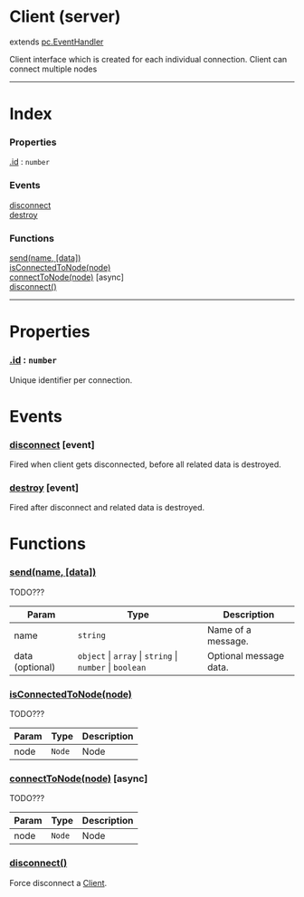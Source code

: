 # Client (server)
extends [pc.EventHandler]

Client interface which is created for each individual connection. Client can connect multiple nodes

---

# Index

### Properties

<a href='#property_id'>.id</a> : `number`  

### Events

<a href='#event_disconnect'>disconnect</a>  
<a href='#event_destroy'>destroy</a>  

### Functions

<a href='#function_send'>send(name, [data])</a>  
<a href='#function_isConnectedToNode'>isConnectedToNode(node)</a>  
<a href='#function_connectToNode'>connectToNode(node)</a> [async]  
<a href='#function_disconnect'>disconnect()</a>  


---


# Properties

<a name='property_id'></a>
### <a href='#property_id'>.id</a> : `number`  
Unique identifier per connection.



# Events

<a name='event_disconnect'></a>
### <a href='#event_disconnect'>disconnect</a> [event]  
Fired when client gets disconnected, before all related data is destroyed.



<a name='event_destroy'></a>
### <a href='#event_destroy'>destroy</a> [event]  
Fired after disconnect and related data is destroyed.



# Functions

<a name='function_send'></a>
### <a href='#function_send'>send(name, [data])</a>  

TODO???

| Param | Type | Description |
| --- | --- | --- |
| name | `string` | Name of a message. |  
| data (optional) | `object` &#124; `array` &#124; `string` &#124; `number` &#124; `boolean` | Optional message data. |  


<a name='function_isConnectedToNode'></a>
### <a href='#function_isConnectedToNode'>isConnectedToNode(node)</a>  

TODO???

| Param | Type | Description |
| --- | --- | --- |
| node | `Node` | Node |  


<a name='function_connectToNode'></a>
### <a href='#function_connectToNode'>connectToNode(node)</a> [async]  

TODO???

| Param | Type | Description |
| --- | --- | --- |
| node | `Node` | Node |  


<a name='function_disconnect'></a>
### <a href='#function_disconnect'>disconnect()</a>  

Force disconnect a [Client].





[pc.EventHandler]: https://developer.playcanvas.com/en/api/pc.EventHandler.html  
[Client]: ./Client.md  
